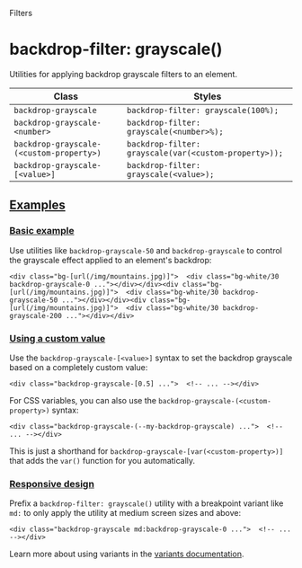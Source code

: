 Filters

# backdrop-filter: grayscale()

Utilities for applying backdrop grayscale filters to an element.

| Class                                    | Styles                                                |
| ---------------------------------------- | ----------------------------------------------------- |
| `backdrop-grayscale`                     | `backdrop-filter: grayscale(100%);`                   |
| `backdrop-grayscale-<number>`            | `backdrop-filter: grayscale(<number>%);`              |
| `backdrop-grayscale-(<custom-property>)` | `backdrop-filter: grayscale(var(<custom-property>));` |
| `backdrop-grayscale-[<value>]`           | `backdrop-filter: grayscale(<value>);`                |

## [Examples](#examples)

### [Basic example](#basic-example)

Use utilities like `backdrop-grayscale-50` and `backdrop-grayscale` to control the grayscale effect applied to an element's backdrop:

```
<div class="bg-[url(/img/mountains.jpg)]">  <div class="bg-white/30 backdrop-grayscale-0 ..."></div></div><div class="bg-[url(/img/mountains.jpg)]">  <div class="bg-white/30 backdrop-grayscale-50 ..."></div></div><div class="bg-[url(/img/mountains.jpg)]">  <div class="bg-white/30 backdrop-grayscale-200 ..."></div></div>
```

### [Using a custom value](#using-a-custom-value)

Use the `backdrop-grayscale-[<value>]` syntax to set the backdrop grayscale based on a completely custom value:

```
<div class="backdrop-grayscale-[0.5] ...">  <!-- ... --></div>
```

For CSS variables, you can also use the `backdrop-grayscale-(<custom-property>)` syntax:

```
<div class="backdrop-grayscale-(--my-backdrop-grayscale) ...">  <!-- ... --></div>
```

This is just a shorthand for `backdrop-grayscale-[var(<custom-property>)]` that adds the `var()` function for you automatically.

### [Responsive design](#responsive-design)

Prefix a `backdrop-filter: grayscale()` utility with a breakpoint variant like `md:` to only apply the utility at medium screen sizes and above:

```
<div class="backdrop-grayscale md:backdrop-grayscale-0 ...">  <!-- ... --></div>
```

Learn more about using variants in the [variants documentation](/docs/hover-focus-and-other-states).
